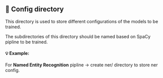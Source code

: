 ## 🔖 Config directory
This directory is used to store different configurations of the models to be trained.

The subdirectories of this directory should be named based on SpaCy pipline to be trained.

#### 💡 Example: 
For **Named Entity Recognition** pipline -> create ner/ directory to store ner config.